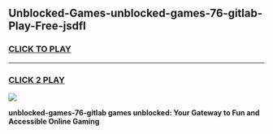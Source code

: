
## Unblocked-Games-unblocked-games-76-gitlab-Play-Free-jsdfl
<h3>
<a href="https://premium76.site?title=unblocked-games-76-gitlab&ref=22A">CLICK TO PLAY</a></h3>
<hr>

<h3>
<a href="https://premium76.site?title=unblocked-games-76-gitlab&ref=22A">CLICK 2 PLAY</a>
  
</h3>

<a href="https://premium76.site?title=unblocked-games-76-gitlab&ref=22A"><img src="https://clearcache.store/games.png"></a>


**unblocked-games-76-gitlab games unblocked: Your Gateway to Fun and Accessible Online Gaming**
